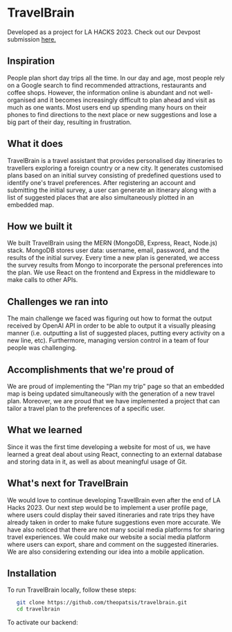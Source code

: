 # TravelBrain

Developed as a project for LA HACKS 2023. Check out our Devpost submission [here.](https://devpost.com/software/travelbrain-7k2nfu)

## Inspiration
People plan short day trips all the time. In our day and age, most people rely on a Google search to find recommended attractions, restaurants and coffee shops. However, the information online is abundant and not well-organised and it becomes increasingly difficult to plan ahead and visit as much as one wants. Most users end up spending many hours on their phones to find directions to the next place or new suggestions and lose a big part of their day, resulting in frustration. 
## What it does
TravelBrain is a travel assistant that provides personalised day itineraries to travellers exploring a foreign country or a new city. It generates customised plans based on an initial survey consisting of predefined questions used to identify one's travel preferences. After registering an account and submitting the initial survey, a user can generate an itinerary along with a list of suggested places that are also simultaneously plotted in an embedded map.
## How we built it
We built TravelBrain using the MERN (MongoDB, Express, React, Node.js) stack. MongoDB stores user data: username, email, password, and the results of the initial survey. Every time a new plan is generated, we access the survey results from Mongo to incorporate the personal preferences into the plan. We use React on the frontend and Express in the middleware to make calls to other APIs.
## Challenges we ran into
The main challenge we faced was figuring out how to format the output received by OpenAI API in order to be able to output it a visually pleasing manner (i.e. outputting a list of suggested places, putting every activity on a new line, etc). Furthermore, managing version control in a team of four people was challenging.
## Accomplishments that we're proud of
We are proud of implementing the "Plan my trip" page so that an embedded map is being updated simultaneously with the generation of a new travel plan. Moreover, we are proud that we have implemented a project that can tailor a travel plan to the preferences of a specific user.
## What we learned
Since it was the first time developing a website for most of us, we have learned a great deal about using React, connecting to an external database and storing data in it, as well as about meaningful usage of Git.
## What's next for TravelBrain
We would love to continue developing TravelBrain even after the end of LA Hacks 2023. Our next step would be to implement a user profile page, where users could display their saved itineraries and rate trips they have already taken in order to make future suggestions even more accurate. We have also noticed that there are not many social media platforms for sharing travel experiences. We could make our website a social media platform where users can export, share and comment on the suggested itineraries. We are also considering extending our idea into a mobile application.
## Installation
To run TravelBrain locally, follow these steps:
```bash
   git clone https://github.com/theopatsis/travelbrain.git
   cd travelbrain
```
To activate our backend: 


